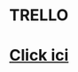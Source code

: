 # TRELLO
# [Click ici](https://trello.com/invite/b/zRhyxCJ4/ATTI476d4dd916b0dc28bfb6cea61f447337539B1B11/playtech-gestion-dun-gaming-store)
